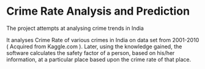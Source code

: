 # Crime Rate Analysis and Prediction
The project attempts at analysing crime trends in India

It analyses Crime Rate of various crimes in India on data set from 2001-2010 ( Acquired from Kaggle.com ). 
Later, using the knowledge gained, the software calculates the safety factor of a person, based on his/her information, at a particular place based upon the crime rate of that place.
